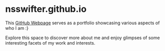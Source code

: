 # nsswifter.github.io

This [GitHub Webpage](https://nsswifter.github.io/) serves as a portfolio showcasing various aspects of who I am :}

Explore this space to discover more about me and enjoy glimpses of some interesting facets of my work and interests.
